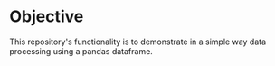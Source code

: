 # Objective

This repository's functionality is to demonstrate in a simple way data processing using a pandas dataframe.
